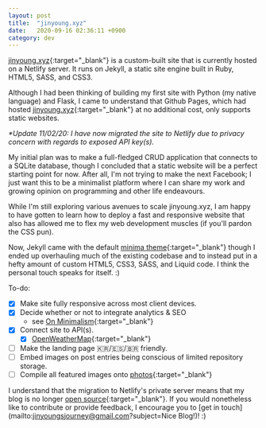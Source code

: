 ```yaml
---
layout: post
title:  "jinyoung.xyz"
date:   2020-09-16 02:36:11 +0900
category: dev
---
```


[jinyoung.xyz](https://jinyoung.xyz/){:target="_blank"} is a custom-built site that is currently hosted on a Netlify server. It runs on Jekyll, a static site engine built in Ruby, HTML5, SASS, and CSS3.

Although I had been thinking of building my first site with Python (my native language) and Flask, I came to understand that Github Pages, which had hosted [jinyoung.xyz](https://jinyoung.xyz/){:target="_blank"} at no additional cost, only supports static websites.

_*Update 11/02/20: I have now migrated the site to Netlify due to privacy concern with regards to exposed API key(s)._

My initial plan was to make a full-fledged CRUD application that connects to a SQLite database, though I concluded that a static website will be a perfect starting point for now. After all, I'm not trying to make the next Facebook; I just want this to be a minimalist platform where I can share my work and growing opinion on programming and other life endeavours. 

While I'm still exploring various avenues to scale jinyoung.xyz, I am happy to have gotten to learn how to deploy a fast and responsive website that also has allowed me to flex my web development muscles (if you'll pardon the CSS pun).

Now, Jekyll came with the default [minima theme](https://jekyll.github.io/minima/){:target="_blank"} though I ended up overhauling much of the existing codebase and to instead put in a hefty amount of custom HTML5, CSS3, SASS, and Liquid code. I think the personal touch speaks for itself. :)

To-do:

- [x] Make site fully responsive across most client devices. 
- [x] Decide whether or not to integrate analytics & SEO 
    - see [On Minimalism](https://jinyoung.xyz/journey/2020/09/20/on-minimalism.html){:target="_blank"}
- [x] Connect site to API(s). 
    - [x] [OpenWeatherMap](https://openweathermap.org/){:target="_blank"}
- [ ] Make the landing page 🇰🇷/🇪🇸/🇧🇷 friendly.
- [ ] Embed images on post entries being conscious of limited repository storage.
- [ ] Compile all featured images onto [photos](https://jinyoung.xyz/gallery/){:target="_blank"}

I understand that the migration to Netlify's private server means that my blog is no longer [open source](https://simple.wikipedia.org/wiki/Free_and_open-source_software){:target="_blank"}. If you would nonetheless like to contribute or provide feedback, I encourage you to [get in touch](mailto:jinyoungsjourney@gmail.com?subject=Nice Blog!)! :)
